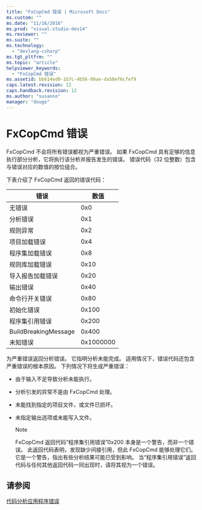 ```yaml
---
title: "FxCopCmd 错误 | Microsoft Docs"
ms.custom: ""
ms.date: "11/16/2016"
ms.prod: "visual-studio-dev14"
ms.reviewer: ""
ms.suite: ""
ms.technology: 
  - "devlang-csharp"
ms.tgt_pltfrm: ""
ms.topic: "article"
helpviewer_keywords: 
  - "FxCopCmd 错误"
ms.assetid: bb614ed0-1b7c-4b56-99ae-da50ef6cfef9
caps.latest.revision: 12
caps.handback.revision: 12
ms.author: "susanno"
manager: "douge"
---
```

# FxCopCmd 错误
FxCopCmd 不会将所有错误都视为严重错误。  如果 FxCopCmd 具有足够的信息执行部分分析，它将执行该分析并报告发生的错误。  错误代码（32 位整数）包含与错误对应的数值的按位组合。  
  
 下表介绍了 FxCopCmd 返回的错误代码：  
  
|错误|数值|  
|--------|--------|  
|无错误|0x0|  
|分析错误|0x1|  
|规则异常|0x2|  
|项目加载错误|0x4|  
|程序集加载错误|0x8|  
|规则库加载错误|0x10|  
|导入报告加载错误|0x20|  
|输出错误|0x40|  
|命令行开关错误|0x80|  
|初始化错误|0x100|  
|程序集引用错误|0x200|  
|BuildBreakingMessage|0x400|  
|未知错误|0x1000000|  
  
 为严重错误返回分析错误。  它指明分析未能完成。  适用情况下，错误代码还包含严重错误的根本原因。  下列情况下将生成严重错误：  
  
-   由于输入不足导致分析未能执行。  
  
-   分析引发的异常不是由 FxCopCmd 处理。  
  
-   未能找到指定的项目文件，或文件已损坏。  
  
-   未指定输出选项或未能写入文件。  
  
    > [!NOTE]
    >  FxCopCmd 返回代码“程序集引用错误”0x200 本身是一个警告，而非一个错误。  此返回代码表明，发现缺少间接引用，但此 FxCopCmd 能够处理它们。  它是一个警告，指出有些分析结果可能已受到影响。  当“程序集引用错误”返回代码与任何其他返回代码一同出现时，请将其视为一个错误。  
  
## 请参阅  
 [代码分析应用程序错误](../Topic/Code%20Analysis%20Application%20Errors.md)